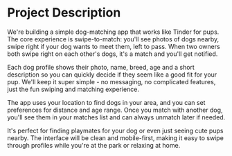 # Project Description

We're building a simple dog-matching app that works like Tinder for pups. The core experience is swipe-to-match: you'll see photos of dogs nearby, swipe right if your dog wants to meet them, left to pass. When two owners both swipe right on each other's dogs, it's a match and you'll get notified.

Each dog profile shows their photo, name, breed, age and a short description so you can quickly decide if they seem like a good fit for your pup. We'll keep it super simple - no messaging, no complicated features, just the fun swiping and matching experience.

The app uses your location to find dogs in your area, and you can set preferences for distance and age range. Once you match with another dog, you'll see them in your matches list and can always unmatch later if needed.

It's perfect for finding playmates for your dog or even just seeing cute pups nearby. The interface will be clean and mobile-first, making it easy to swipe through profiles while you're at the park or relaxing at home.